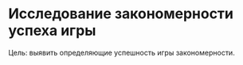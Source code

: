 # Исследование закономерности успеха игры

Цель: выявить определяющие успешность игры закономерности.
